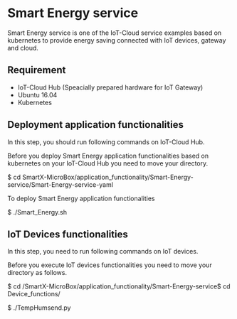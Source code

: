 # Smart Energy service

Smart Energy service is one of the IoT-Cloud service examples based on kubernetes to provide energy saving connected with IoT devices, gateway and cloud.

## Requirement

* IoT-Cloud Hub (Speacially prepared hardware for IoT Gateway)
* Ubuntu 16.04
* Kubernetes

## Deployment application functionalities

In this step, you should run following commands on IoT-Cloud Hub.

Before you deploy Smart Energy application functionalities based on kubernetes on your IoT-Cloud Hub you need to move your directory.

$ cd SmartX-MicroBox/application_functionality/Smart-Energy-service/Smart-Energy-service-yaml

To deploy Smart Energy application functionalities

$ ./Smart_Energy.sh

## IoT Devices functionalities

In this step, you need to run following commands on IoT devices.

Before you execute IoT devices functionalities you need to move your directory as follows.

$ cd /SmartX-MicroBox/application_functionality/Smart-Energy-service$ cd Device_functions/

$ ./TempHumsend.py


